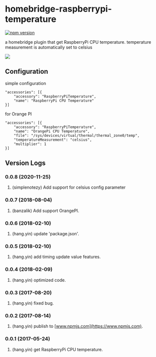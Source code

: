 # homebridge-raspberrypi-temperature
[![npm version](https://badge.fury.io/js/homebridge-raspberrypi-temperature.svg)](https://badge.fury.io/js/homebridge-raspberrypi-temperature)

a homebridge plugin that get RaspberryPi CPU temperature.
temperature measurement is automatically set to celsius

![](https://raw.githubusercontent.com/YinHangCode/homebridge-raspberrypi-temperature/master/images/RaspberryPi3B.jpg)

## Configuration
simple configuration
```
"accessories": [{
    "accessory": "RaspberryPiTemperature",
    "name": "RaspberryPi CPU Temperature"
}]
```
for Orange PI
```
"accessories": [{
    "accessory": "RaspberryPiTemperature",
    "name": "OrangePi CPU Temperature",
    "file": "/sys/devices/virtual/thermal/thermal_zone0/temp",
    "temperatureMeasurement": "celsius",
    "multiplier": 1
}]
```

## Version Logs
### 0.0.8 (2020-11-25)
1. (simplenotezy) Add support for celsius config parameter
### 0.0.7 (2018-08-04)
1. (banzalik) Add support OrangePI.   
### 0.0.6 (2018-02-10)
1. (hang.yin) update 'package.json'.   
### 0.0.5 (2018-02-10)
1. (hang.yin) add timing update value features.   
### 0.0.4 (2018-02-09)
1. (hang.yin) optimized code.   
### 0.0.3 (2017-08-20)
1. (hang.yin) fixed bug.   
### 0.0.2 (2017-08-14)
1. (hang.yin) publish to [www.npmjs.com](https://www.npmjs.com).   
### 0.0.1 (2017-05-24)
1. (hang.yin) get RaspberryPi CPU temperature.   
